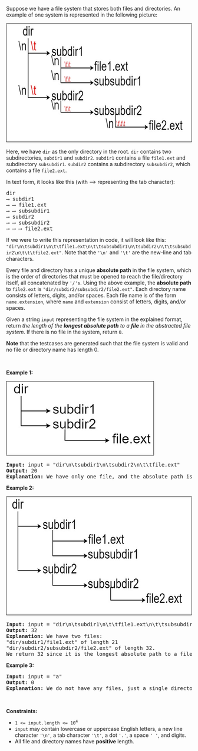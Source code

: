 <p>Suppose we have a file system that stores both files and directories. An example of one system is represented in the following picture:</p>

<p><img alt="" src="leetcode/388-longest-absolute-file-path/mdir.jpg" style="width: 681px; height: 322px;" /></p>

<p>Here, we have <code>dir</code> as the only directory in the root. <code>dir</code> contains two subdirectories, <code>subdir1</code> and <code>subdir2</code>. <code>subdir1</code> contains a file <code>file1.ext</code> and subdirectory <code>subsubdir1</code>. <code>subdir2</code> contains a subdirectory <code>subsubdir2</code>, which contains a file <code>file2.ext</code>.</p>

<p>In text form, it looks like this (with ⟶ representing the tab character):</p>

<pre>
dir
⟶ subdir1
⟶ ⟶ file1.ext
⟶ ⟶ subsubdir1
⟶ subdir2
⟶ ⟶ subsubdir2
⟶ ⟶ ⟶ file2.ext
</pre>

<p>If we were to write this representation in code, it will look like this: <code>&quot;dir\n\tsubdir1\n\t\tfile1.ext\n\t\tsubsubdir1\n\tsubdir2\n\t\tsubsubdir2\n\t\t\tfile2.ext&quot;</code>. Note that the <code>&#39;\n&#39;</code> and <code>&#39;\t&#39;</code> are the new-line and tab characters.</p>

<p>Every file and directory has a unique <strong>absolute path</strong> in the file system, which is the order of directories that must be opened to reach the file/directory itself, all concatenated by <code>&#39;/&#39;s</code>. Using the above example, the <strong>absolute path</strong> to <code>file2.ext</code> is <code>&quot;dir/subdir2/subsubdir2/file2.ext&quot;</code>. Each directory name consists of letters, digits, and/or spaces. Each file name is of the form <code>name.extension</code>, where <code>name</code> and <code>extension</code> consist of letters, digits, and/or spaces.</p>

<p>Given a string <code>input</code> representing the file system in the explained format, return <em>the length of the <strong>longest absolute path</strong> to a <strong>file</strong> in the abstracted file system</em>. If there is no file in the system, return <code>0</code>.</p>

<p><strong>Note</strong> that the testcases are generated such that the file system is valid and no file or directory name has length 0.</p>

<p>&nbsp;</p>
<p><strong>Example 1:</strong></p>
<img alt="" src="leetcode/388-longest-absolute-file-path/dir1.jpg" style="width: 401px; height: 202px;" />
<pre>
<strong>Input:</strong> input = &quot;dir\n\tsubdir1\n\tsubdir2\n\t\tfile.ext&quot;
<strong>Output:</strong> 20
<strong>Explanation:</strong> We have only one file, and the absolute path is &quot;dir/subdir2/file.ext&quot; of length 20.
</pre>

<p><strong>Example 2:</strong></p>
<img alt="" src="leetcode/388-longest-absolute-file-path/dir2.jpg" style="width: 641px; height: 322px;" />
<pre>
<strong>Input:</strong> input = &quot;dir\n\tsubdir1\n\t\tfile1.ext\n\t\tsubsubdir1\n\tsubdir2\n\t\tsubsubdir2\n\t\t\tfile2.ext&quot;
<strong>Output:</strong> 32
<strong>Explanation:</strong> We have two files:
&quot;dir/subdir1/file1.ext&quot; of length 21
&quot;dir/subdir2/subsubdir2/file2.ext&quot; of length 32.
We return 32 since it is the longest absolute path to a file.
</pre>

<p><strong>Example 3:</strong></p>

<pre>
<strong>Input:</strong> input = &quot;a&quot;
<strong>Output:</strong> 0
<strong>Explanation:</strong> We do not have any files, just a single directory named &quot;a&quot;.
</pre>

<p>&nbsp;</p>
<p><strong>Constraints:</strong></p>

<ul>
	<li><code>1 &lt;= input.length &lt;= 10<sup>4</sup></code></li>
	<li><code>input</code> may contain lowercase or uppercase English letters, a new line character <code>&#39;\n&#39;</code>, a tab character <code>&#39;\t&#39;</code>, a dot <code>&#39;.&#39;</code>, a space <code>&#39; &#39;</code>, and digits.</li>
	<li>All file and directory names have <strong>positive</strong> length.</li>
</ul>
